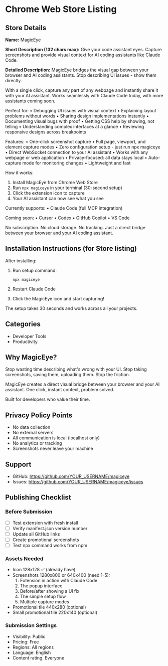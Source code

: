 # Chrome Web Store Listing

## Store Details

**Name:** MagicEye

**Short Description (132 chars max):**
Give your code assistant eyes. Capture screenshots and provide visual context for AI coding assistants like Claude Code.

**Detailed Description:**
MagicEye bridges the visual gap between your browser and AI coding assistants. Stop describing UI issues - show them directly.

With a single click, capture any part of any webpage and instantly share it with your AI assistant. Works seamlessly with Claude Code today, with more assistants coming soon.

Perfect for:
• Debugging UI issues with visual context
• Explaining layout problems without words
• Sharing design implementations instantly
• Documenting visual bugs with proof
• Getting CSS help by showing, not telling
• Understanding complex interfaces at a glance
• Reviewing responsive designs across breakpoints

Features:
• One-click screenshot capture
• Full page, viewport, and element capture modes
• Zero configuration setup - just run npx magiceye
• Direct WebSocket connection to your AI assistant
• Works with any webpage or web application
• Privacy-focused: all data stays local
• Auto-capture mode for monitoring changes
• Lightweight and fast

How it works:
1. Install MagicEye from Chrome Web Store
2. Run `npx magiceye` in your terminal (30-second setup)
3. Click the extension icon to capture
4. Your AI assistant can now see what you see

Currently supports:
• Claude Code (full MCP integration)

Coming soon:
• Cursor
• Codex
• GitHub Copilot
• VS Code

No subscription. No cloud storage. No tracking. Just a direct bridge between your browser and your AI coding assistant.

## Installation Instructions (for Store listing)

After installing:

1. Run setup command:
   ```
   npx magiceye
   ```

2. Restart Claude Code

3. Click the MagicEye icon and start capturing!

The setup takes 30 seconds and works across all your projects.

## Categories
- Developer Tools
- Productivity

## Why MagicEye?

Stop wasting time describing what's wrong with your UI. Stop taking screenshots, saving them, uploading them. Stop the friction.

MagicEye creates a direct visual bridge between your browser and your AI assistant. One click, instant context, problem solved.

Built for developers who value their time.

## Privacy Policy Points
- No data collection
- No external servers
- All communication is local (localhost only)
- No analytics or tracking
- Screenshots never leave your machine

## Support
- GitHub: https://github.com/YOUR_USERNAME/magiceye
- Issues: https://github.com/YOUR_USERNAME/magiceye/issues

## Publishing Checklist

### Before Submission
- [ ] Test extension with fresh install
- [ ] Verify manifest.json version number
- [ ] Update all GitHub links
- [ ] Create promotional screenshots
- [ ] Test npx command works from npm

### Assets Needed
- Icon 128x128 ✅ (already have)
- Screenshots 1280x800 or 640x400 (need 1-5):
  1. Extension in action with Claude Code
  2. The popup interface
  3. Before/after showing a UI fix
  4. The simple setup flow
  5. Multiple capture modes
- Promotional tile 440x280 (optional)
- Small promotional tile 220x140 (optional)

### Submission Settings
- Visibility: Public
- Pricing: Free
- Regions: All regions
- Language: English
- Content rating: Everyone